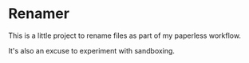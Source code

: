 # Renamer

This is a little project to rename files as part of my paperless workflow.

It's also an excuse to experiment with sandboxing. 
